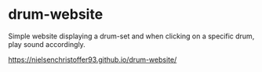 # drum-website
Simple website displaying a drum-set and when clicking on a specific drum, play sound accordingly.

https://nielsenchristoffer93.github.io/drum-website/
